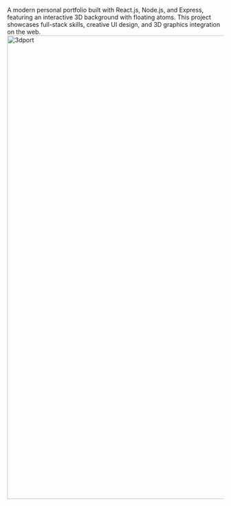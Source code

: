 A modern personal portfolio built with React.js, Node.js, and Express, featuring an interactive 3D background with floating atoms. This project showcases full-stack skills, creative UI design, and 3D graphics integration on the web.
<img width="1907" height="1079" alt="3dport" src="https://github.com/user-attachments/assets/04c13633-6c17-44c3-b75b-28ce7cc7ca19" />
